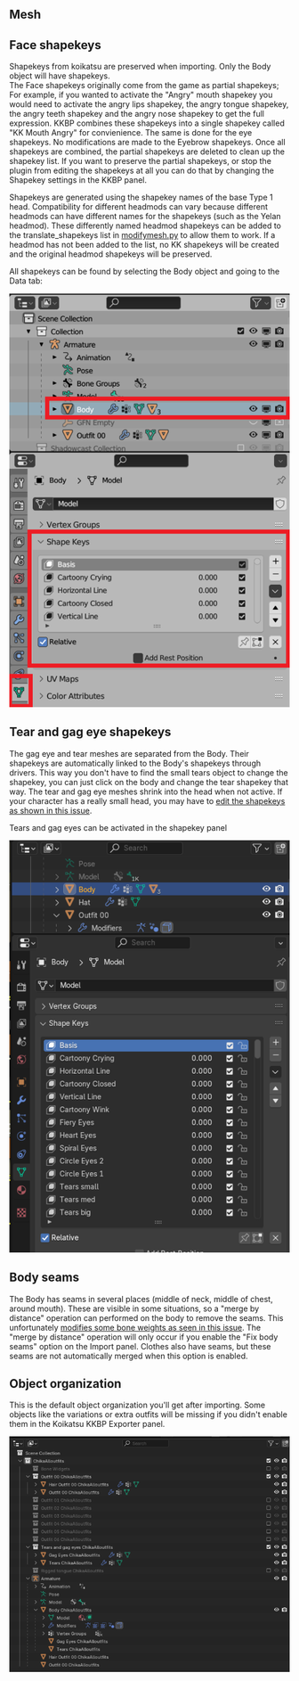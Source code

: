 ## Mesh

## Face shapekeys
Shapekeys from koikatsu are preserved when importing. Only the Body object will have shapekeys.  
The Face shapekeys originally come from the game as partial shapekeys; For example, if you wanted to activate the "Angry" mouth shapekey you would need to activate the angry lips shapekey, the angry tongue shapekey, the angry teeth shapekey and the angry nose shapekey to get the full expression. KKBP combines these shapekeys into a single shapekey called "KK Mouth Angry" for convienience. The same is done for the eye shapekeys. No modifications are made to the Eyebrow shapekeys. Once all shapekeys are combined, the partial shapekeys are deleted to clean up the shapekey list. If you want to preserve the partial shapekeys, or stop the plugin from editing the shapekeys at all you can do that by changing the Shapekey settings in the KKBP panel.  

Shapekeys are generated using the shapekey names of the base Type 1 head. Compatibility for different headmods can vary because different headmods can have different names for the shapekeys (such as the Yelan headmod). These differently named headmod shapekeys can be added to the translate_shapekeys list in [modifymesh.py](https://github.com/FlailingFog/KK-Blender-Porter-Pack/blob/master/importing/modifymesh.py) to allow them to work. If a headmod has not been added to the list, no KK shapekeys will be created and the original headmod shapekeys will be preserved.

All shapekeys can be found by selecting the Body object and going to the Data tab:  

![image](https://raw.githubusercontent.com/kkbpwiki/kkbpwiki.github.io/master/assets/images/mesh1.png)

## Tear and gag eye shapekeys
The gag eye and tear meshes are separated from the Body. Their shapekeys are automatically linked to the Body's shapekeys through drivers. This way you don't have to find the small tears object to change the shapekey, you can just click on the body and change the tear shapekey that way. The tear and gag eye meshes shrink into the head when not active. If your character has a really small head, you may have to [edit the shapekeys as shown in this issue](https://github.com/FlailingFog/KK-Blender-Porter-Pack/issues/338).

Tears and gag eyes can be activated in the shapekey panel

![image](https://raw.githubusercontent.com/kkbpwiki/kkbpwiki.github.io/master/assets/images/mat6p1.png)

## Body seams
The Body has seams in several places (middle of neck, middle of chest, around mouth). These are visible in some situations, so a "merge by distance" operation can performed on the body to remove the seams. This unfortunately [modifies some bone weights as seen in this issue](https://github.com/FlailingFog/KK-Blender-Porter-Pack/issues/69). The "merge by distance" operation will only occur if you enable the "Fix body seams" option on the Import panel. 
Clothes also have seams, but these seams are not automatically merged when this option is enabled.

## Object organization
This is the default object organization you'll get after importing. Some objects like the variations or extra outfits will be missing if you didn't enable them in the Koikatsu KKBP Exporter panel.

![image](https://raw.githubusercontent.com/kkbpwiki/kkbpwiki.github.io/master/assets/images/mesh2.png)